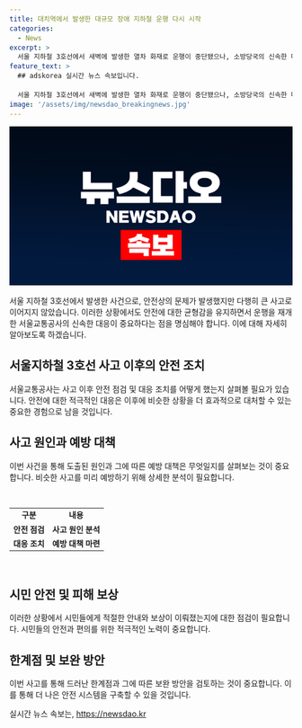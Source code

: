 ```yaml
---
title: 대치역에서 발생한 대규모 장애 지하철 운행 다시 시작
categories:
  - News
excerpt: >
  서울 지하철 3호선에서 새벽에 발생한 열차 화재로 운행이 중단됐으나, 소방당국의 신속한 대응으로 화재는 진압됐고, 열차 운행은 재개됐다. 대치역에서는 연기 제거 작업으로 무정차 통과가 이어졌으며, 안전안내문자도 발송됐다.
feature_text: >
  ## adskorea 실시간 뉴스 속보입니다.

  서울 지하철 3호선에서 새벽에 발생한 열차 화재로 운행이 중단됐으나, 소방당국의 신속한 대응으로 화재는 진압됐고, 열차 운행은 재개됐다. 대치역에서는 연기 제거 작업으로 무정차 통과가 이어졌으며, 안전안내문자도 발송됐다.
image: '/assets/img/newsdao_breakingnews.jpg'
---
```


<p><img src="/assets/img/newsdao_breakingnews.jpg" alt="adskorea 속보" /></p>

<p data-ke-size="size16">서울 지하철 3호선에서 발생한 사건으로, 안전상의 문제가 발생했지만 다행히 큰 사고로 이어지지 않았습니다. 이러한 상황에서도 안전에 대한 균형감을 유지하면서 운행을 재개한 서울교통공사의 신속한 대응이 중요하다는 점을 명심해야 합니다. 이에 대해 자세히 알아보도록 하겠습니다.</p>

<h2 data-ke-size="size26">서울지하철 3호선 사고 이후의 안전 조치</h2>

<p data-ke-size="size16">서울교통공사는 사고 이후 안전 점검 및 대응 조치를 어떻게 했는지 살펴볼 필요가 있습니다. 안전에 대한 적극적인 대응은 이후에 비슷한 상황을 더 효과적으로 대처할 수 있는 중요한 경험으로 남을 것입니다.</p>

<h2 data-ke-size="size26">사고 원인과 예방 대책</h2>

<p data-ke-size="size16">이번 사건을 통해 도출된 원인과 그에 따른 예방 대책은 무엇일지를 살펴보는 것이 중요합니다. 비슷한 사고를 미리 예방하기 위해 상세한 분석이 필요합니다.</p>

<p data-ke-size="size16">&nbsp;</p>

<table>
    <tbody>
        <tr>
            <td style="text-align: center; height: 17px;"><b>구분</b></td>
            <td style="text-align: center; height: 17px;"><b>내용</b></td>
        </tr>
        <tr>
            <td style="text-align: center; height: 17px;"><b>안전 점검</b></td>
            <td style="text-align: center; height: 17px;"><b>사고 원인 분석</b></td>
        </tr>
        <tr>
            <td style="text-align: center; height: 17px;"><b>대응 조치</b></td>
            <td style="text-align: center; height: 17px;"><b>예방 대책 마련</b></td>
        </tr>
    </tbody>
</table>

<p data-ke-size="size16">&nbsp;</p>

<h2 data-ke-size="size26">시민 안전 및 피해 보상</h2>

<p data-ke-size="size16">이러한 상황에서 시민들에게 적절한 안내와 보상이 이뤄졌는지에 대한 점검이 필요합니다. 시민들의 안전과 편의를 위한 적극적인 노력이 중요합니다.</p>

<h2 data-ke-size="size26">한계점 및 보완 방안</h2>

<p data-ke-size="size16">이번 사고를 통해 드러난 한계점과 그에 따른 보완 방안을 검토하는 것이 중요합니다. 이를 통해 더 나은 안전 시스템을 구축할 수 있을 것입니다.</p>
실시간 뉴스 속보는, <a href="https://newsdao.kr" rel="dofollow">https://newsdao.kr</a>


